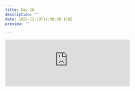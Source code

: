```yaml
---
title: Day 26
description: ""
date: 2022-12-29T11:58:00.188Z
preview: ""

---
```

<iframe src="https://mastodontech.de/@larnius/109599076910558691/embed" class="mastodon-embed" style="max-width: 100%; border: 0" width="400" allowfullscreen="allowfullscreen"></iframe><script src="https://mastodontech.de/embed.js" async="async"></script>